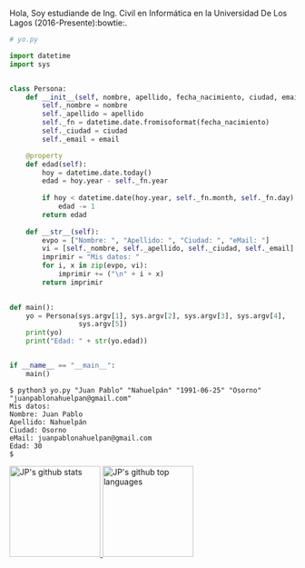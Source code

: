 Hola,
Soy estudiande de Ing. Civil en Informática en la Universidad De Los Lagos (2016-Presente):bowtie:.

```python
# yo.py

import datetime 
import sys


class Persona:
    def __init__(self, nombre, apellido, fecha_nacimiento, ciudad, email):
        self._nombre = nombre
        self._apellido = apellido
        self._fn = datetime.date.fromisoformat(fecha_nacimiento)
        self._ciudad = ciudad
        self._email = email

    @property    
    def edad(self):
        hoy = datetime.date.today()
        edad = hoy.year - self._fn.year
        
        if hoy < datetime.date(hoy.year, self._fn.month, self._fn.day):
            edad -= 1
        return edad
        
    def __str__(self):
        evpo = ["Nombre: ", "Apellido: ", "Ciudad: ", "eMail: "]
        vi = [self._nombre, self._apellido, self._ciudad, self._email]
        imprimir = "Mis datos: "
        for i, x in zip(evpo, vi):
            imprimir += ("\n" + i + x)
        return imprimir  
        

def main():
    yo = Persona(sys.argv[1], sys.argv[2], sys.argv[3], sys.argv[4],
                 sys.argv[5]) 
    print(yo)
    print("Edad: " + str(yo.edad))


if __name__ == "__main__":
    main()

```
```shell
$ python3 yo.py "Juan Pablo" "Nahuelpán" "1991-06-25" "Osorno" "juanpablonahuelpan@gmail.com"
Mis datos: 
Nombre: Juan Pablo
Apellido: Nahuelpán
Ciudad: Osorno
eMail: juanpablonahuelpan@gmail.com
Edad: 30
$
```

<a href="https://github.com/appleboy">
  <img height="160em" src="https://github-readme-stats.vercel.app/api?username=jpnahuelpan&show_icons=true&theme=flag-india&count_private=true" alt="JP's github stats" />
  <img height="160em" src="https://github-readme-stats.vercel.app/api/top-langs/?username=jpnahuelpan&theme=flag-india&layout=compact" alt="JP's github top languages" />
</a>
<br/>

<!---
jpnahuelpan/jpnahuelpan is a ✨ special ✨ repository because its `README.md` (this file) appears on your GitHub profile.
You can click the Preview link to take a look at your changes.
--->
